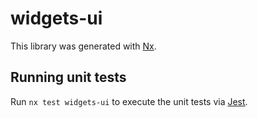 # widgets-ui

This library was generated with [Nx](https://nx.dev).

## Running unit tests

Run `nx test widgets-ui` to execute the unit tests via [Jest](https://jestjs.io).
